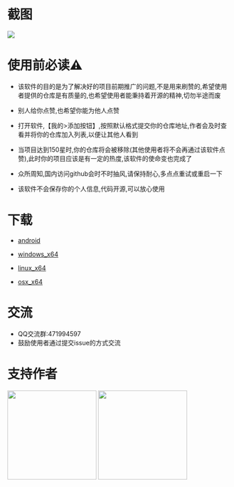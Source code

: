 # 截图
<img src="https://raw.githubusercontent.com/yibei333/star-each-other/refs/heads/main/src/StarEachOther/Assets/screenshot.png">

# 使用前必读⚠️

* 该软件的目的是为了解决好的项目前期推广的问题,不是用来刷赞的,希望使用者提供的仓库是有质量的,也希望使用者能秉持着开源的精神,切勿半途而废

* 别人给你点赞,也希望你能为他人点赞

* 打开软件,【我的>添加按钮】,按照默认格式提交你的仓库地址,作者会及时查看并将你的仓库加入列表,以便让其他人看到

* 当项目达到150星时,你的仓库将会被移除(其他使用者将不会再通过该软件点赞),此时你的项目应该是有一定的热度,该软件的使命变也完成了

* 众所周知,国内访问github会时不时抽风,请保持耐心,多点点重试或重启一下

* 该软件不会保存你的个人信息,代码开源,可以放心使用

# 下载

* [android](https://github.com/yibei333/star-each-other/releases/latest/download/GithubStarEachOther_android.apk)

* [windows_x64](https://github.com/yibei333/star-each-other/releases/latest/download/GithubStarEachOther_win_x64.exe)

* [linux_x64](https://github.com/yibei333/star-each-other/releases/latest/download/GithubStarEachOther_linux_x64.tgz)

* [osx_x64](https://github.com/yibei333/star-each-other/releases/latest/download/GithubStarEachOther_osx_x64.zip)

# 交流
* QQ交流群:471994597
* 鼓励使用者通过提交issue的方式交流

# 支持作者
<img style="width:200px" src="https://gitee.com/yibei333/images/raw/main/data/wechat.jpg">

<img style="width:200px" src="https://gitee.com/yibei333/images/raw/main/data/alipay.jpg">